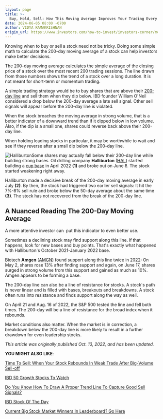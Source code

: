 ```yaml
---
layout: page
title: >-
  Buy, Hold, Sell: How This Moving Average Improves Your Trading Every Time
date: 2024-06-05 08:00 -0700
author: VIDYA RAMAKRISHNAN
origin_url: https://www.investors.com/how-to-invest/investors-corner/moving-averages-provide-effective-tool-for-your-trading/
---
```


Knowing when to buy or sell a stock need not be tricky. Doing some simple math to calculate the 200-day moving average of a stock can help investors make better decisions.

The 200-day moving average calculates the simple average of the closing price of a stock over the most recent 200 trading sessions. The line drawn from those numbers shows the trend of a stock over a long duration. It is not meant for short-term or momentum trading.

A simple trading strategy would be to buy shares that are above their [200-day line](https://www.investors.com/how-to-invest/investors-corner/when-to-sell-a-winning-stock-spot-a-breach-of-200-day-line/) and sell them when they dip below. IBD founder William O'Neil considered a drop below the 200-day average a late sell signal. Other sell signals will appear before the 200-day line is violated.

When the stock breaches the moving average in strong volume, that is a better indicator of a downward trend than if it dipped below in low volume. Also, if the dip is a small one, shares could reverse back above their 200-day line.

When holding leading stocks in particular, it may be worthwhile to wait and see if they reverse after a small dip below the 200-day line.

![Halliburton](https://www.investors.com/wp-content/uploads/2022/10/IC2c101722-300x161.jpg)Some shares may actually fall below their 200-day line while building strong bases. Oil drilling company **Halliburton** ([HAL](https://research.investors.com/quote.aspx?symbol=HAL)) started building a [cup base](https://www.investors.com/how-to-invest/investors-corner/corner-cup-without-handle/) in April 2022 **(1)** and broke out on June 8. The stock started weakening right away.

Halliburton made a decisive break of the 200-day moving average in early July **(2)**. By then, the stock had triggered two earlier sell signals: It hit the 7%-8% sell rule and broke below the 50-day average about the same time **(3)**. The stock has not recovered from the break of the 200-day line.

## A Nuanced Reading The 200-Day Moving Average

A more attentive investor can  put this indicator to even better use.

Sometimes a declining stock may find support along this line. If that happens, look for new bases and buy points. That's exactly what happened with Halliburton's October 2021-January 2022 base.

Biotech **Amgen** ([AMGN](https://research.investors.com/quote.aspx?symbol=AMGN)) found support along this line twice in 2022: On May 2, shares rose 13% after finding support and again, on June 17, shares surged in strong volume from this support and gained as much as 10%. Amgen appears to be forming a base.

The 200-day line can also be a line of resistance for stocks. A stock's path is never linear and is filled with bases, breakouts and breakdowns. A stock often runs into resistance and finds support along the way as well.

On April 21 and Aug. 16 of 2022, the S&P 500 tested the line and fell both times. The 200-day will be a line of resistance for the broad index when it rebounds.

Market conditions also matter. When the market is in correction, a breakdown below the 200-day line is more likely to result in a further drawdown for even leadership stocks.

_This article was originally published Oct. 13, 2022, and has been updated._

**YOU MIGHT ALSO LIKE**:

[Time To Sell: When Your Stock Rebounds In Weak Trade After Big-Volume Sell-off](https://www.investors.com/how-to-invest/investors-corner/time-to-sell-when-a-stock-drops-hard-then-rebounds-in-feeble-trade/)

[IBD 50 Growth Stocks To Watch](https://www.investors.com/research/ibd-50-growth-stocks-to-watch/)

[Do You Know How To Draw A Proper Trend Line To Capture Good Sell Signals?](https://www.investors.com/how-to-invest/investors-corner/carefully-drawn-trend-line-can-help-you-decide-right-time-to-sell-a-winner/)

[IBD Stock Of The Day](https://www.investors.com/research/ibd-stock-of-the-day/)

[Current Big Stock Market Winners In Leaderboard? Go Here](https://www.investors.com/product/leaderboard/?artProdLink=Leaderboard)
